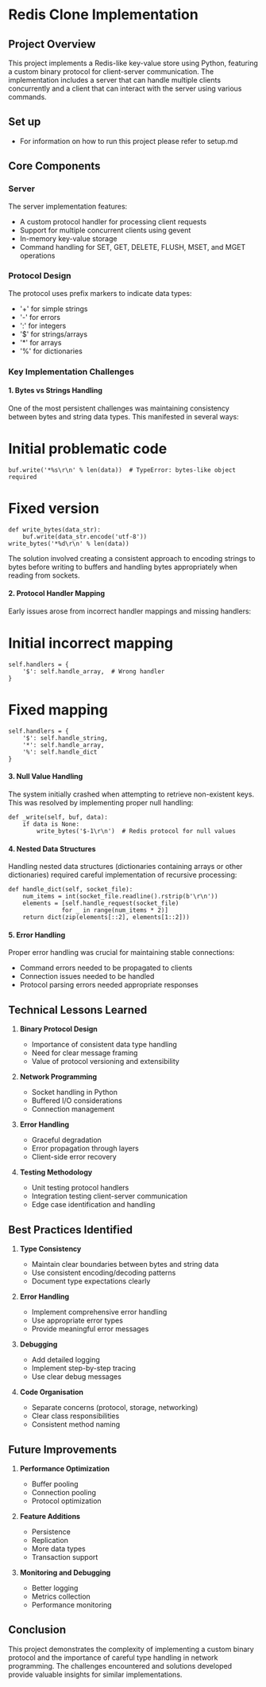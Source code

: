 # Redis Clone Implementation

## Project Overview
This project implements a Redis-like key-value store using Python, featuring a custom binary protocol for client-server communication. The implementation includes a server that can handle multiple clients concurrently and a client that can interact with the server using various commands.

## Set up 
- For information on how to run this project please refer to setup.md

## Core Components

### Server
The server implementation features:
- A custom protocol handler for processing client requests
- Support for multiple concurrent clients using gevent
- In-memory key-value storage
- Command handling for SET, GET, DELETE, FLUSH, MSET, and MGET operations

### Protocol Design
The protocol uses prefix markers to indicate data types:
- '+' for simple strings
- '-' for errors
- ':' for integers
- '$' for strings/arrays
- '*' for arrays
- '%' for dictionaries

### Key Implementation Challenges

#### 1. Bytes vs Strings Handling
One of the most persistent challenges was maintaining consistency between bytes and string data types. This manifested in several ways:

# Initial problematic code
```
buf.write('*%s\r\n' % len(data))  # TypeError: bytes-like object required
```

# Fixed version
```
def write_bytes(data_str):
    buf.write(data_str.encode('utf-8'))
write_bytes('*%d\r\n' % len(data))
```

The solution involved creating a consistent approach to encoding strings to bytes before writing to buffers and handling bytes appropriately when reading from sockets.

#### 2. Protocol Handler Mapping
Early issues arose from incorrect handler mappings and missing handlers:


# Initial incorrect mapping
```
self.handlers = {
    '$': self.handle_array,  # Wrong handler
}
```

# Fixed mapping
```
self.handlers = {
    '$': self.handle_string,
    '*': self.handle_array,
    '%': self.handle_dict
}
```

#### 3. Null Value Handling
The system initially crashed when attempting to retrieve non-existent keys. This was resolved by implementing proper null handling:

```
def _write(self, buf, data):
    if data is None:
        write_bytes('$-1\r\n')  # Redis protocol for null values
```

#### 4. Nested Data Structures
Handling nested data structures (dictionaries containing arrays or other dictionaries) required careful implementation of recursive processing:

```
def handle_dict(self, socket_file):
    num_items = int(socket_file.readline().rstrip(b'\r\n'))
    elements = [self.handle_request(socket_file) 
               for _ in range(num_items * 2)]
    return dict(zip(elements[::2], elements[1::2]))
```


#### 5. Error Handling
Proper error handling was crucial for maintaining stable connections:
- Command errors needed to be propagated to clients
- Connection issues needed to be handled 
- Protocol parsing errors needed appropriate responses

## Technical Lessons Learned

1. **Binary Protocol Design**
   - Importance of consistent data type handling
   - Need for clear message framing
   - Value of protocol versioning and extensibility

2. **Network Programming**
   - Socket handling in Python
   - Buffered I/O considerations
   - Connection management

3. **Error Handling**
   - Graceful degradation
   - Error propagation through layers
   - Client-side error recovery

4. **Testing Methodology**
   - Unit testing protocol handlers
   - Integration testing client-server communication
   - Edge case identification and handling

## Best Practices Identified

1. **Type Consistency**
   - Maintain clear boundaries between bytes and string data
   - Use consistent encoding/decoding patterns
   - Document type expectations clearly

2. **Error Handling**
   - Implement comprehensive error handling
   - Use appropriate error types
   - Provide meaningful error messages

3. **Debugging**
   - Add detailed logging
   - Implement step-by-step tracing
   - Use clear debug messages

4. **Code Organisation**
   - Separate concerns (protocol, storage, networking)
   - Clear class responsibilities
   - Consistent method naming

## Future Improvements

1. **Performance Optimization**
   - Buffer pooling
   - Connection pooling
   - Protocol optimization

2. **Feature Additions**
   - Persistence
   - Replication
   - More data types
   - Transaction support

3. **Monitoring and Debugging**
   - Better logging
   - Metrics collection
   - Performance monitoring

## Conclusion
This project demonstrates the complexity of implementing a custom binary protocol and the importance of careful type handling in network programming. The challenges encountered and solutions developed provide valuable insights for similar implementations.